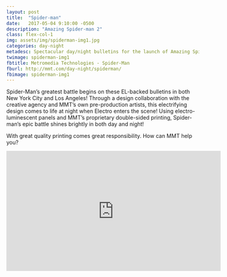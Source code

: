 ```yaml
---
layout: post
title:  "Spider-man"
date:   2017-05-04 9:10:00 -0500
description: "Amazing Spider-man 2"
class: flex-col-1
img: assets/img/spiderman-img1.jpg
categories: day-night
metadesc: Spectacular day/night bulletins for the launch of Amazing Spider-Man 2.
twimage: spiderman-img1
fbtitle: Metromedia Technologies - Spider-Man
fburl: http://mmt.com/day-night/spiderman/
fbimage: spiderman-img1
---
```

<span>S</span>pider-Man’s greatest battle begins on these EL-backed bulletins in both New York City and Los Angeles! Through a design collaboration with the creative agency and MMT’s own pre-production artists, this electrifying design comes to life at night when Electro enters the scene! Using electro-luminescent panels and MMT’s proprietary double-sided printing, Spider-man’s epic battle shines brightly in both day and night!

With great quality printing comes great responsibility. How can MMT help you?

<div class="post--video-container">
<iframe width="560" height="315" src="https://www.youtube.com/embed/Wc5FbjaJmDM?rel=0&amp;showinfo=0" frameborder="0" allowfullscreen></iframe>
</div>
